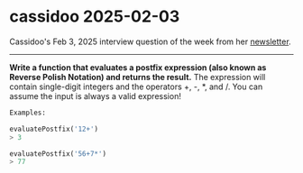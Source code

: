 # cassidoo 2025-02-03

Cassidoo's Feb 3, 2025 interview question of the week from her
[newsletter](https://buttondown.com/cassidoo/archive/if-im-scared-be-scared-allow-it-release-it-move/).

---

**Write a function that evaluates a postfix expression (also known as Reverse
Polish Notation) and returns the result.** The expression will contain
single-digit integers and the operators +, -, \*, and /. You can assume the input
is always a valid expression!

```python
Examples:

evaluatePostfix('12+')
> 3

evaluatePostfix('56+7*')
> 77
```
